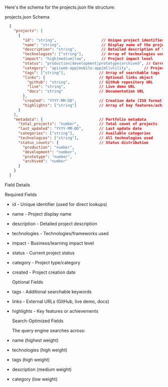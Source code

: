Here's the schema for the projects.json file structure:

  projects.json Schema

```json
  {
    "projects": [
      {
        "id": "string",                    // Unique project identifier(kebab-case)
        "name": "string",                  // Display name of the project
        "description": "string",           // Detailed description of the project
        "technologies": ["string"],        // Array of technologies used
        "impact": "high|medium|low",       // Project impact level
        "status": "production|development|prototype|archived", // Current status
        "category": "api|web-app|mobile-app|ml|utility",      // Project category
        "tags": ["string"],               // Array of searchable tags
        "links": {                        // Optional links object
          "github": "string",             // GitHub repository URL
          "live": "string",               // Live demo URL
          "docs": "string"                // Documentation URL
        },
        "created": "YYYY-MM-DD",          // Creation date (ISO format)
        "highlights": ["string"]          // Array of key features/achievements     
      }
    ],
    "metadata": {                         // Portfolio metadata
      "total_projects": "number",         // Total count of projects
      "last_updated": "YYYY-MM-DD",       // Last update date
      "categories": ["string"],           // Available categories
      "technologies": ["string"],         // All technologies used
      "status_counts": {                  // Status distribution
        "production": "number",
        "development": "number",
        "prototype": "number",
        "archived": "number"
      }
    }
  }
  ```

  Field Details

  Required Fields

- id - Unique identifier (used for direct lookups)
- name - Project display name
- description - Detailed project description
- technologies - Technologies/frameworks used
- impact - Business/learning impact level
- status - Current project status
- category - Project type/category
- created - Project creation date

  Optional Fields

- tags - Additional searchable keywords
- links - External URLs (GitHub, live demo, docs)
- highlights - Key features or achievements

  Search-Optimized Fields

  The query engine searches across:

- name (highest weight)
- technologies (high weight)
- tags (high weight)
- description (medium weight)
- category (low weight)
